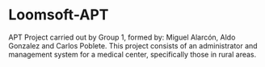 # Loomsoft-APT
APT Project carried out by Group 1, formed by: Miguel Alarcón, Aldo Gonzalez and Carlos Poblete. This project consists of an administrator and management system for a medical center, specifically those in rural areas.
